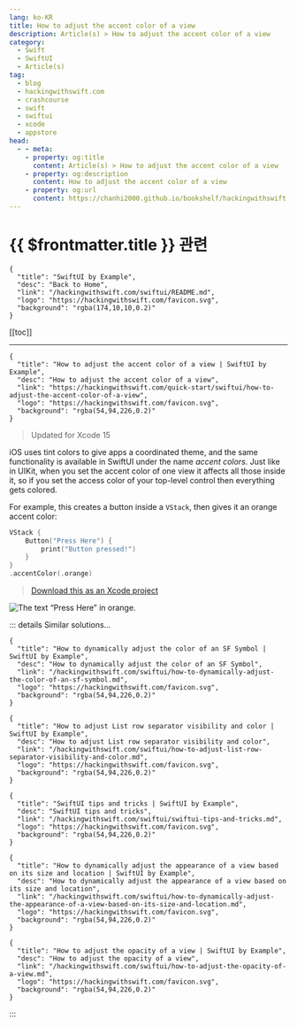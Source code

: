 ```yaml
---
lang: ko-KR
title: How to adjust the accent color of a view
description: Article(s) > How to adjust the accent color of a view
category:
  - Swift
  - SwiftUI
  - Article(s)
tag: 
  - blog
  - hackingwithswift.com
  - crashcourse
  - swift
  - swiftui
  - xcode
  - appstore
head:
  - - meta:
    - property: og:title
      content: Article(s) > How to adjust the accent color of a view
    - property: og:description
      content: How to adjust the accent color of a view
    - property: og:url
      content: https://chanhi2000.github.io/bookshelf/hackingwithswift.com/swiftui/how-to-adjust-the-accent-color-of-a-view.html
---
```


# {{ $frontmatter.title }} 관련

```component VPCard
{
  "title": "SwiftUI by Example",
  "desc": "Back to Home",
  "link": "/hackingwithswift.com/swiftui/README.md",
  "logo": "https://hackingwithswift.com/favicon.svg",
  "background": "rgba(174,10,10,0.2)"
}
```

[[toc]]

---

```component VPCard
{
  "title": "How to adjust the accent color of a view | SwiftUI by Example",
  "desc": "How to adjust the accent color of a view",
  "link": "https://hackingwithswift.com/quick-start/swiftui/how-to-adjust-the-accent-color-of-a-view",
  "logo": "https://hackingwithswift.com/favicon.svg",
  "background": "rgba(54,94,226,0.2)"
}
```

> Updated for Xcode 15

iOS uses tint colors to give apps a coordinated theme, and the same functionality is available in SwiftUI under the name *accent colors*. Just like in UIKit, when you set the accent color of one view it affects all those inside it, so if you set the access color of your top-level control then everything gets colored.

For example, this creates a button inside a `VStack`, then gives it an orange accent color:

```swift
VStack {
    Button("Press Here") {
        print("Button pressed!")
    }
}
.accentColor(.orange)
```

> [<FontIcon icon="fas fa-file-zipper"/>Download this as an Xcode project](https://hackingwithswift.com/files/projects/swiftui/how-to-adjust-the-accent-color-of-a-view-1.zip)

![The text “Press Here” in orange.](https://hackingwithswift.com/img/books/quick-start/swiftui/how-to-adjust-the-accent-color-of-a-view-1~dark@2x.png)

::: details Similar solutions…

```component VPCard
{
  "title": "How to dynamically adjust the color of an SF Symbol | SwiftUI by Example",
  "desc": "How to dynamically adjust the color of an SF Symbol",
  "link": "/hackingwithswift.com/swiftui/how-to-dynamically-adjust-the-color-of-an-sf-symbol.md",
  "logo": "https://hackingwithswift.com/favicon.svg",
  "background": "rgba(54,94,226,0.2)"
}
```

```component VPCard
{
  "title": "How to adjust List row separator visibility and color | SwiftUI by Example",
  "desc": "How to adjust List row separator visibility and color",
  "link": "/hackingwithswift.com/swiftui/how-to-adjust-list-row-separator-visibility-and-color.md",
  "logo": "https://hackingwithswift.com/favicon.svg",
  "background": "rgba(54,94,226,0.2)"
}
```

```component VPCard
{
  "title": "SwiftUI tips and tricks | SwiftUI by Example",
  "desc": "SwiftUI tips and tricks",
  "link": "/hackingwithswift.com/swiftui/swiftui-tips-and-tricks.md",
  "logo": "https://hackingwithswift.com/favicon.svg",
  "background": "rgba(54,94,226,0.2)"
}
```

```component VPCard
{
  "title": "How to dynamically adjust the appearance of a view based on its size and location | SwiftUI by Example",
  "desc": "How to dynamically adjust the appearance of a view based on its size and location",
  "link": "/hackingwithswift.com/swiftui/how-to-dynamically-adjust-the-appearance-of-a-view-based-on-its-size-and-location.md",
  "logo": "https://hackingwithswift.com/favicon.svg",
  "background": "rgba(54,94,226,0.2)"
}
```

```component VPCard
{
  "title": "How to adjust the opacity of a view | SwiftUI by Example",
  "desc": "How to adjust the opacity of a view",
  "link": "/hackingwithswift.com/swiftui/how-to-adjust-the-opacity-of-a-view.md",
  "logo": "https://hackingwithswift.com/favicon.svg",
  "background": "rgba(54,94,226,0.2)"
}
```

:::

